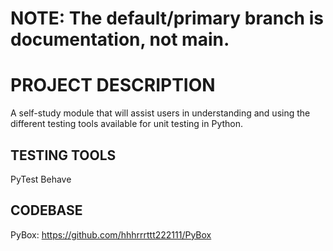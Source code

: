 # NOTE: The default/primary branch is documentation, not main.

# PROJECT DESCRIPTION

A self-study module that will assist users in understanding and using the different testing tools available for unit testing in Python.

## TESTING TOOLS

PyTest
Behave

## CODEBASE

PyBox: https://github.com/hhhrrrttt222111/PyBox 

